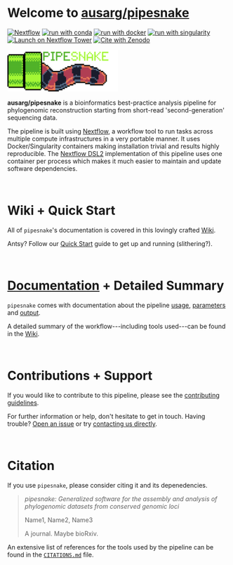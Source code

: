 # Welcome to [ausarg/pipesnake](https://github.com/AusARG/pipesnake)

[![Nextflow](https://img.shields.io/badge/nextflow%20DSL2-%E2%89%A523.04.1-23aa62.svg)](https://www.nextflow.io/)
[![run with conda](http://img.shields.io/badge/run%20with-conda-3EB049?logo=anaconda)](https://docs.conda.io/en/latest/)
[![run with docker](https://img.shields.io/badge/run%20with-docker-0db7ed?logo=docker)](https://www.docker.com/)
[![run with singularity](https://img.shields.io/badge/run%20with-singularity-1d355c.svg)](https://sylabs.io/docs/)
[![Launch on Nextflow Tower](https://img.shields.io/badge/Launch%20%F0%9F%9A%80-Nextflow%20Tower-%234256e7)](https://tower.services.biocommons.org.au/launch?pipeline=https://github.com/ausarg/pipesnake)
[![Cite with Zenodo](http://img.shields.io/badge/DOI-10.5281/zenodo.XXXXXXX-1073c8)](https://doi.org/10.5281/zenodo.XXXXXXX)


<img src="docs/images/pipesnake_Logo.png" width=50% height=50%>

**ausarg/pipesnake** is a bioinformatics best-practice analysis pipeline for phylogenomic reconstruction starting from short-read 'second-generation' sequencing data.

The pipeline is built using [Nextflow](https://www.nextflow.io), a workflow tool to run tasks across multiple compute infrastructures in a very portable manner. It uses Docker/Singularity containers making installation trivial and results highly reproducible. The [Nextflow DSL2](https://www.nextflow.io/docs/latest/dsl2.html) implementation of this pipeline uses one container per process which makes it much easier to maintain and update software dependencies.

<!-- TODO ausarg: Add full-sized test dataset and amend the paragraph below if applicable -->

&nbsp;
&nbsp;


# Wiki + Quick Start

All of `pipesnake`'s documentation is covered in this lovingly crafted [Wiki](https://github.com/AusARG/pipesnake/wiki). 

Antsy? Follow our [Quick Start](https://github.com/AusARG/pipesnake/wiki/2.-Quick-Start) guide to get up and running (slithering?).

&nbsp;
&nbsp;


# [Documentation](docs/) + Detailed Summary

`pipesnake` comes with documentation about the pipeline [usage](docs/usage.md), [parameters](docs/usage.md) and [output]().

A detailed summary of the workflow---including tools used---can be found in the [Wiki](https://github.com/AusARG/pipesnake/wiki/1.-Pipeline-Summary). 

&nbsp;
&nbsp; 


# Contributions + Support

If you would like to contribute to this pipeline, please see the [contributing guidelines](.github/CONTRIBUTING.md).

For further information or help, don't hesitate to get in touch. Having trouble? [Open an issue](https://github.com/AusARG/pipesnake/issues) or try [contacting us directly](mailto:ian.brennan@anu.edu.au).

&nbsp;
&nbsp;

# Citation

If you use `pipesnake`, please consider citing it and its depenedencies.

> *pipesnake: Generalized software for the assembly and analysis of phylogenomic datasets from conserved genomic loci*
>
> Name1, Name2, Name3
>
> A journal. Maybe bioRxiv.

<!-- TODO nf-core: Add citation for pipeline after first release. Uncomment lines below and update Zenodo doi and badge at the top of this file. -->
<!-- If you use  ausarg/pipesnake for your analysis, please cite it using the following doi: [10.5281/zenodo.XXXXXX](https://doi.org/10.5281/zenodo.XXXXXX) -->

<!-- TODO nf-core: Add bibliography of tools and data used in your pipeline -->

An extensive list of references for the tools used by the pipeline can be found in the [`CITATIONS.md`](CITATIONS.md) file.

<!--

You can cite the `nf-core` publication as follows:

> **The nf-core framework for community-curated bioinformatics pipelines.**
>
> Philip Ewels, Alexander Peltzer, Sven Fillinger, Harshil Patel, Johannes Alneberg, Andreas Wilm, Maxime Ulysse Garcia, Paolo Di Tommaso & Sven Nahnsen.
>
> _Nat Biotechnol._ 2020 Feb 13. doi: [10.1038/s41587-020-0439-x](https://dx.doi.org/10.1038/s41587-020-0439-x).

-->
